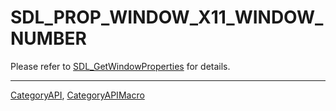 # SDL_PROP_WINDOW_X11_WINDOW_NUMBER

Please refer to [SDL_GetWindowProperties](SDL_GetWindowProperties) for details.

----
[CategoryAPI](CategoryAPI), [CategoryAPIMacro](CategoryAPIMacro)

